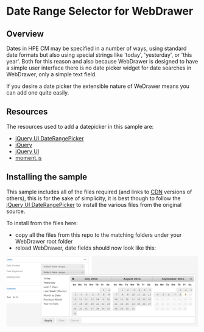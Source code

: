 # Date Range Selector for WebDrawer

## Overview
Dates in HPE CM may be specified in a number of ways, using standard date formats but also using special strings like 'today', 'yesterday', or 'this year'.  Both for this reason and also because WebDrawer is designed to have a simple user interface there is no date picker widget for date searches in WebDrawer, only a simple text field.

If you desire a date picker the extensible nature of WeDrawer means you can add one quite easily.

## Resources
The resources used to add a datepicker in this sample are:
 * [jQuery UI DateRangePicker](https://tamble.github.io/jquery-ui-daterangepicker/)
 * [jQuery](http://jquery.com/)
 * [jQuery UI](http://jqueryui.com/)
 * [moment.js](http://momentjs.com/)

## Installing the sample
This sample includes all of the files required (and links to [CDN](https://en.wikipedia.org/wiki/Content_delivery_network) versions of others), this is for the sake of simplicity, it is best though to follow the [jQuery UI DateRangePicker](https://tamble.github.io/jquery-ui-daterangepicker/) to install the various files from the original source.

To install from the files here:
  * copy all the files from this repo to the matching folders under your WebDrawer root folder
  * reload WebDrawer, date fields should now look like this:

 ![image 2](date_range_picker.PNG)